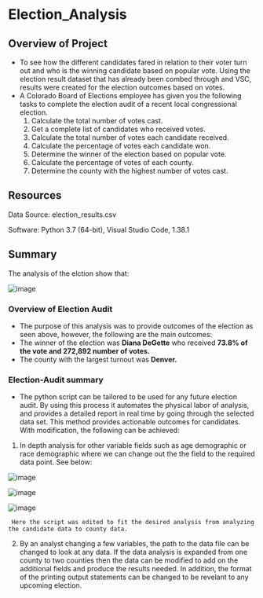 # ****Election_Analysis****
## Overview of Project
- To see how the different candidates fared in relation to their voter turn out and who is the winning candidate based on popular vote. Using the election result dataset that has already been combed through and VSC, results were created for the election outcomes based on votes.
- A Colorado Board of Elections employee has given you the following tasks to complete the election audit of a recent local congressional election.
  1. Calculate the total number of votes cast.
  2. Get a complete list of candidates who received votes.
  3. Calculate the total number of votes each candidate received.
  4. Calculate the percentage of votes each candidate won.
  6. Determine the winner of the election based on popular vote.
  7. Calculate the percentage of votes of each county.
  8. Determine the county with the highest number of votes cast.
## Resources
Data Source: election_results.csv

Software: Python 3.7 (64-bit), Visual Studio Code, 1.38.1

## Summary
The analysis of the elction show that:


![image](https://user-images.githubusercontent.com/106709942/176745346-69a95b37-7dd0-4588-92a4-e17046d46553.png)


### Overview of Election Audit
- The purpose of this analysis was to provide outcomes of the election as seen above, however, the following are the main outcomes:
- The winner of the election was **Diana DeGette** who received **73.8% of the vote and 272,892 number of votes.**
- The county with the largest turnout was **Denver.**
### Election-Audit summary
- The python script can be tailored to be used for any future election audit. By using this process it automates the physical labor of analysis, and provides a detailed report in real time by going through the selected data set. This method provides actionable outcomes for candidates. With modification, the following can be achieved:
1. In depth analysis for other variable fields such as age demographic or race demographic where we can change out the the field to the required data point. See below:

![image](https://user-images.githubusercontent.com/106709942/176752537-2ff0c82f-0315-4239-bca8-535e5f17e65e.png)  


![image](https://user-images.githubusercontent.com/106709942/176752402-6d74320e-ec81-4433-a1f6-eef38462a8dc.png) 

![image](https://user-images.githubusercontent.com/106709942/176752644-d4dc09e8-c139-493d-924f-15a64c11e179.png)

     Here the script was edited to fit the desired analysis from analyzing the candidate data to county data.

2. By an analyst changing a few variables, the path to the data file can be changed to look at any data. If the data analysis is expanded from one county to two counties then the data can be modified to add on the additional fields and produce the results needed. In addition, the format of the printing output statements can be changed to be revelant to any upcoming election.

